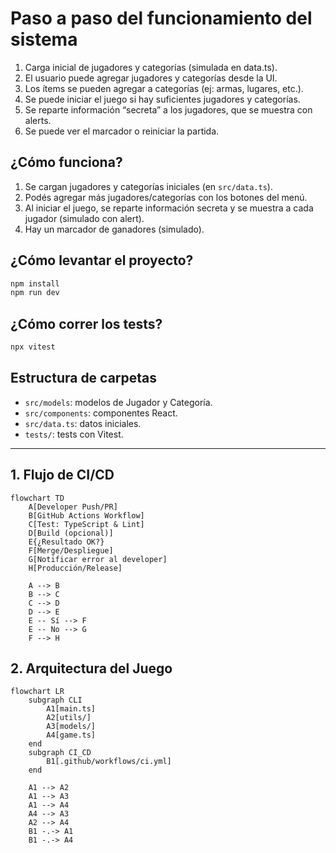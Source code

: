 # Paso a paso del funcionamiento del sistema
1. Carga inicial de jugadores y categorías (simulada en data.ts). 
2. El usuario puede agregar jugadores y categorías desde la UI. 
3. Los ítems se pueden agregar a categorías (ej: armas, lugares, etc.). 
4. Se puede iniciar el juego si hay suficientes jugadores y categorías. 
5. Se reparte información “secreta” a los jugadores, que se muestra con alerts. 
6. Se puede ver el marcador o reiniciar la partida.

## ¿Cómo funciona?

1. Se cargan jugadores y categorías iniciales (en `src/data.ts`).
2. Podés agregar más jugadores/categorías con los botones del menú.
3. Al iniciar el juego, se reparte información secreta y se muestra a cada jugador (simulado con alert).
4. Hay un marcador de ganadores (simulado).

## ¿Cómo levantar el proyecto?

```sh
npm install
npm run dev
```

## ¿Cómo correr los tests?

```sh
npx vitest
```

## Estructura de carpetas

- `src/models`: modelos de Jugador y Categoría.
- `src/components`: componentes React.
- `src/data.ts`: datos iniciales.
- `tests/`: tests con Vitest.

---



## 1. Flujo de CI/CD

```mermaid
flowchart TD
    A[Developer Push/PR]
    B[GitHub Actions Workflow]
    C[Test: TypeScript & Lint]
    D[Build (opcional)]
    E{¿Resultado OK?}
    F[Merge/Despliegue]
    G[Notificar error al developer]
    H[Producción/Release]

    A --> B
    B --> C
    C --> D
    D --> E
    E -- Sí --> F
    E -- No --> G
    F --> H
```

## 2. Arquitectura del Juego

```mermaid
flowchart LR
    subgraph CLI
        A1[main.ts]
        A2[utils/]
        A3[models/]
        A4[game.ts]
    end
    subgraph CI_CD
        B1[.github/workflows/ci.yml]
    end

    A1 --> A2
    A1 --> A3
    A1 --> A4
    A4 --> A3
    A2 --> A4
    B1 -.-> A1
    B1 -.-> A4
```
